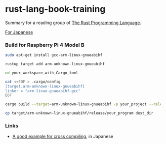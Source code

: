 # rust-lang-book-training
Summary for a reading group of [The Rust Programming Language](https://doc.rust-lang.org/book/).

[For Japanese](
https://doc.rust-jp.rs/book-ja/)

### Build for Raspberry Pi 4 Model B

```bash
sudo apt-get install gcc-arm-linux-gnueabihf

rustup target add arm-unknown-linux-gnueabihf

cd your_workspace_with_Cargo_toml

cat <<EOF > .cargo/config
[target.arm-unknown-linux-gnueabihf]
linker = "arm-linux-gnueabihf-gcc"
EOF

cargo build --target=arm-unknown-linux-gnueabihf -p your_project --release

cp target/arm-unknown-linux-gnueabihf/release/your_program dest_dir
```

### Links

- [A good example for cross compiling](https://qiita.com/mutuya/items/f00a5b99a3f047dc3cb3), in Japanese
